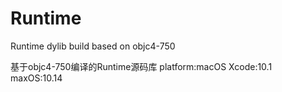 # Runtime
Runtime dylib build based on objc4-750

基于objc4-750编译的Runtime源码库
platform:macOS
Xcode:10.1
maxOS:10.14
